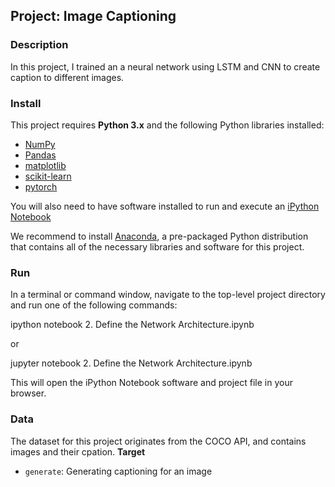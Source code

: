 ﻿

## Project: Image Captioning

### Description

In this project, I trained an a neural network using LSTM and CNN to create caption to different images.
[](https://github.com/pecia6/Image_Captioning/raw/master/images/encoder-decoder.png)
### Install

This project requires  **Python 3.x**  and the following Python libraries installed:

-   [NumPy](http://www.numpy.org/)
-   [Pandas](http://pandas.pydata.org/)
-   [matplotlib](http://matplotlib.org/)
-   [scikit-learn](http://scikit-learn.org/stable/)
-   [pytorch](https://pytorch.org/)

You will also need to have software installed to run and execute an  [iPython Notebook](http://ipython.org/notebook.html)

We recommend to install  [Anaconda](https://www.continuum.io/downloads), a pre-packaged Python distribution that contains all of the necessary libraries and software for this project.

### Run

In a terminal or command window, navigate to the top-level project directory and run one of the following commands:

ipython notebook 2. Define the Network Architecture.ipynb

or

jupyter notebook 2. Define the Network Architecture.ipynb

This will open the iPython Notebook software and project file in your browser.

### Data

The dataset for this project originates from the COCO API, and contains images and their cpation.
**Target**

-   `generate`: Generating captioning for an image


